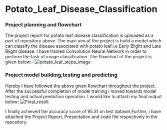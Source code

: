 # Potato_Leaf_Disease_Classification

### Project planning and flowchart
The project report for potato leaf disease classification is uploaded as a part of repository above.
The main aim of the project is build a model which can classify the disease associated with potato leaf.i.e Early Blight and Late Blight disease.
I have trained Convolution Neural Network in order to perform the task of image classification.
The flowchart of the project is given below:-
![potato_leaf_steps_image](https://user-images.githubusercontent.com/60823367/134221160-3da87b66-e176-4996-a4d3-b796b9faf17e.png)

### Project model building,testing and predicting
Hereby i have followed the above given flowchart throughout the project.
After the successful completion of model training i moved towards model testing and actual prediction operation.
I would like to attach my final output below:
![Final_result](https://user-images.githubusercontent.com/60823367/134222273-c32d6cc6-2045-40be-8489-022a315efc11.png)

I finally acheived the accuracy score of 95.31 on test dataset.Further, i have attached the Project Report, Presentation and code file respectively in the repository.
